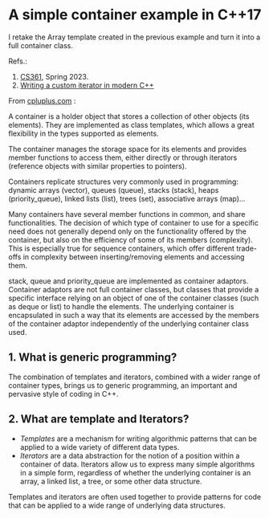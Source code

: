 # A simple container example in C++17

I retake the Array template created in the previous example and turn it into a full container class.

Refs.: 
1. [CS361](https://www.cs.odu.edu/~zeil/cs361/latest/Directory/outline/), Spring 2023.
2. [Writing a custom iterator in modern C++](https://www.internalpointers.com/post/writing-custom-iterators-modern-cpp)


From [cpluplus.com](https://cplusplus.com/reference/stl/) :

A container is a holder object that stores a collection of other objects (its elements). They are implemented as class templates, which allows a great flexibility in the types supported as elements.

The container manages the storage space for its elements and provides member functions to access them, either directly or through iterators (reference objects with similar properties to pointers).

Containers replicate structures very commonly used in programming: dynamic arrays (vector), queues (queue), stacks (stack), heaps (priority_queue), linked lists (list), trees (set), associative arrays (map)...

Many containers have several member functions in common, and share functionalities. The decision of which type of container to use for a specific need does not generally depend only on the functionality offered by the container, but also on the efficiency of some of its members (complexity). This is especially true for sequence containers, which offer different trade-offs in complexity between inserting/removing elements and accessing them.

stack, queue and priority_queue are implemented as container adaptors. Container adaptors are not full container classes, but classes that provide a specific interface relying on an object of one of the container classes (such as deque or list) to handle the elements. The underlying container is encapsulated in such a way that its elements are accessed by the members of the container adaptor independently of the underlying container class used.

## 1. What is generic programming?

The combination of templates and iterators, combined with a wider range of container types, brings us to generic programming, an important and pervasive style of coding in C++.

## 2. What are template and Iterators?

- *Templates* are a mechanism for writing algorithmic patterns that can be applied to a wide variety of different data types.
- *Iterators* are a data abstraction for the notion of a position within a container of data. Iterators allow us to express many simple algorithms in a simple form, regardless of whether the underlying container is an array, a linked list, a tree, or some other data structure.

Templates and iterators are often used together to provide patterns for code that can be applied to a wide range of underlying data structures.

